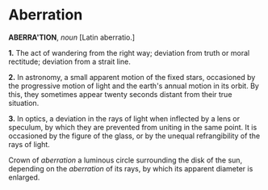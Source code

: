 # Aberration

**ABERRA'TION**, _noun_ \[Latin aberratio.\]

**1.** The act of wandering from the right way; deviation from truth or moral rectitude; deviation from a strait line.

**2.** In astronomy, a small apparent motion of the fixed stars, occasioned by the progressive motion of light and the earth's annual motion in its orbit. By this, they sometimes appear twenty seconds distant from their true situation.

**3.** In optics, a deviation in the rays of light when inflected by a lens or speculum, by which they are prevented from uniting in the same point. It is occasioned by the figure of the glass, or by the unequal refrangibility of the rays of light.

Crown of _aberration_ a luminous circle surrounding the disk of the sun, depending on the _aberration_ of its rays, by which its apparent diameter is enlarged.